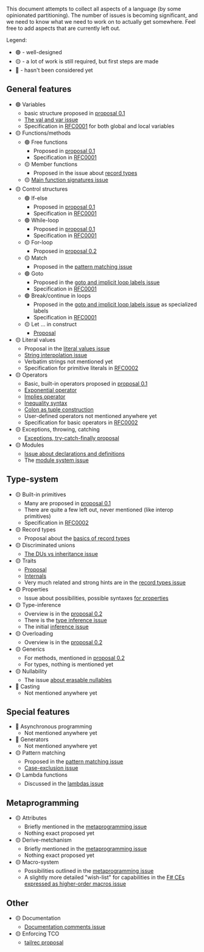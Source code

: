 <!-- Tracking issue for the feature-set -->

This document attempts to collect all aspects of a language (by some opinionated partitioning). The number of issues is becoming significant, and we need to know what we need to work on to actually get somewhere. Feel free to add aspects that are currently left out.

Legend:
- 🟢 - well-designed
- 🟡 - a lot of work is still required, but first steps are made
- 🔴 - hasn't been considered yet

## General features

 * 🟢 Variables
   * basic structure proposed in [proposal 0.1](https://github.com/LanguageDev/Fresh-Language-suggestions/issues/33)
   * [The val and var issue](https://github.com/LanguageDev/Fresh-Language-suggestions/issues/12)
   * Specification in [RFC0001](https://github.com/LanguageDev/Fresh-Language-suggestions/pull/55) for both global and local variables
 * 🟡 Functions/methods
   * 🟢 Free functions
     * Proposed in [proposal 0.1](https://github.com/LanguageDev/Fresh-Language-suggestions/issues/33)
     * Specification in [RFC0001](https://github.com/LanguageDev/Fresh-Language-suggestions/pull/55)
   * 🟡 Member functions
     * Proposed in the issue about [record types](https://github.com/LanguageDev/Fresh-Language-suggestions/issues/41)
   * 🟡 [Main function signatures issue](https://github.com/LanguageDev/Fresh-Language-suggestions/issues/63)
 * 🟡 Control structures
   * 🟢 If-else
     * Proposed in [proposal 0.1](https://github.com/LanguageDev/Fresh-Language-suggestions/issues/33)
     * Specification in [RFC0001](https://github.com/LanguageDev/Fresh-Language-suggestions/pull/55)
   * 🟢 While-loop
     * Proposed in [proposal 0.1](https://github.com/LanguageDev/Fresh-Language-suggestions/issues/33)
     * Specification in [RFC0001](https://github.com/LanguageDev/Fresh-Language-suggestions/pull/55)
   * 🟡 For-loop
     * Proposed in [proposal 0.2](https://github.com/LanguageDev/Fresh-Language-suggestions/issues/40)
   * 🟡 Match
     * Proposed in the [pattern matching issue](https://github.com/LanguageDev/Fresh-Language-suggestions/issues/44)
   * 🟢 Goto
     * Proposed in the [goto and implicit loop labels issue](https://github.com/LanguageDev/Fresh-Language-suggestions/issues/45)
     * Specification in [RFC0001](https://github.com/LanguageDev/Fresh-Language-suggestions/pull/55)
   * 🟢 Break/continue in loops
     * Proposed in the [goto and implicit loop labels issue](https://github.com/LanguageDev/Fresh-Language-suggestions/issues/45) as specialized labels
     * Specification in [RFC0001](https://github.com/LanguageDev/Fresh-Language-suggestions/pull/55)
   * 🟡 Let ... in construct
     * [Proposal](https://github.com/LanguageDev/Fresh-Language-suggestions/issues/51)
 * 🟡 Literal values
   * Proposal in the [literal values issue](https://github.com/LanguageDev/Fresh-Language-suggestions/issues/50)
   * [String interpolation issue](https://github.com/LanguageDev/Fresh-Language-suggestions/issues/53)
   * Verbatim strings not mentioned yet
   * Specification for primitive literals in [RFC0002](https://github.com/LanguageDev/Fresh-Language-suggestions/pull/56)
 * 🟡 Operators
   * Basic, built-in operators proposed in [proposal 0.1](https://github.com/LanguageDev/Fresh-Language-suggestions/issues/33)
   * [Exponential operator](https://github.com/LanguageDev/Fresh-Language-suggestions/issues/34)
   * [Implies operator](https://github.com/LanguageDev/Fresh-Language-suggestions/issues/36)
   * [Inequality syntax](https://github.com/LanguageDev/Fresh-Language-suggestions/issues/35)
   * [Colon as tuple construction](https://github.com/LanguageDev/Fresh-Language-suggestions/issues/22)
   * User-defined operators not mentioned anywhere yet
   * Specification for basic operators in [RFC0002](https://github.com/LanguageDev/Fresh-Language-suggestions/pull/56)
 * 🟡 Exceptions, throwing, catching
   * [Exceptions, try-catch-finally proposal](https://github.com/LanguageDev/Fresh-Language-suggestions/issues/54)
 * 🟡 Modules
   * [Issue about declarations and definitions](https://github.com/LanguageDev/Fresh-Language-suggestions/issues/30)
   * The [module system issue](https://github.com/LanguageDev/Fresh-Language-suggestions/issues/58)

## Type-system

 * 🟡 Built-in primitives
   * Many are proposed in [proposal 0.1](https://github.com/LanguageDev/Fresh-Language-suggestions/issues/33)
   * There are quite a few left out, never mentioned (like interop primitives)
   * Specification in [RFC0002](https://github.com/LanguageDev/Fresh-Language-suggestions/pull/56)
 * 🟡 Record types
   * Proposal about the [basics of record types](https://github.com/LanguageDev/Fresh-Language-suggestions/issues/41)
 * 🟡 Discriminated unions
   * [The DUs vs inheritance issue](https://github.com/LanguageDev/Fresh-Language-suggestions/issues/5)
 * 🟡 Traits
   * [Proposal](https://github.com/LanguageDev/Fresh-Language-suggestions/issues/52)
   * [Internals](https://github.com/LanguageDev/Fresh-Language-suggestions/issues/39)
   * Very much related and strong hints are in the [record types issue](https://github.com/LanguageDev/Fresh-Language-suggestions/issues/41)
 * 🟡 Properties
   * Issue about possibilities, possible syntaxes [for properties](https://github.com/LanguageDev/Fresh-Language-suggestions/issues/47)
 * 🟡 Type-inference
   * Overview is in the [proposal 0.2](https://github.com/LanguageDev/Fresh-Language-suggestions/issues/40)
   * There is the [type inference issue](https://github.com/LanguageDev/Fresh-Language-suggestions/issues/42)
   * The initial [inference issue](https://github.com/LanguageDev/Fresh-Language-suggestions/issues/10)
 * 🟡 Overloading
   * Overview is in the [proposal 0.2](https://github.com/LanguageDev/Fresh-Language-suggestions/issues/40)
 * 🟡 Generics
   * For methods, mentioned in [proposal 0.2](https://github.com/LanguageDev/Fresh-Language-suggestions/issues/40)
   * For types, nothing is mentioned yet
 * 🟡 Nullability
   * The issue [about erasable nullables](https://github.com/LanguageDev/Fresh-Language-suggestions/issues/24)
 * 🔴 Casting
   * Not mentioned anywhere yet

## Special features

 * 🔴 Asynchronous programming
   * Not mentioned anywhere yet
 * 🔴 Generators
   * Not mentioned anywhere yet
 * 🟡 Pattern matching
   * Proposed in the [pattern matching issue](https://github.com/LanguageDev/Fresh-Language-suggestions/issues/44)
   * [Case-exclusion issue](https://github.com/LanguageDev/Fresh-Language-suggestions/issues/9)
 * 🟡 Lambda functions
   * Discussed in the [lambdas issue](https://github.com/LanguageDev/Fresh-Language-suggestions/issues/49)


## Metaprogramming

 * 🟡 Attributes
   * Briefly mentioned in the [metaprogramming issue](https://github.com/LanguageDev/Fresh-Language-suggestions/issues/16)
   * Nothing exact proposed yet
 * 🟡 Derive-metchanism
   * Briefly mentioned in the [metaprogramming issue](https://github.com/LanguageDev/Fresh-Language-suggestions/issues/16)
   * Nothing exact proposed yet
 * 🟡 Macro-system
   * Possibilities outlined in the [metaprogramming issue](https://github.com/LanguageDev/Fresh-Language-suggestions/issues/16)
   * A slightly more detailed "wish-list" for capabilities in the [F# CEs expressed as higher-order macros issue](https://github.com/LanguageDev/Fresh-Language-suggestions/issues/29)

## Other

 * 🟡 Documentation
   * [Documentation comments issue](https://github.com/LanguageDev/Fresh-Language-suggestions/issues/37)
 * 🟡 Enforcing TCO
   * [tailrec proposal](https://github.com/LanguageDev/Fresh-Language-suggestions/issues/11)
